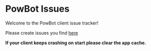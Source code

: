 # PowBot Issues

Welcome to the PowBot client issue tracker!

Please create issues you find [here](https://github.com/powbot/issues/issues)


**If your client keeps crashing on start please clear the app cache.**
